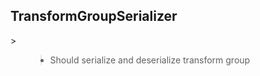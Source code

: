 <h2>TransformGroupSerializer</h2>
> <ul>
<blockquote><li>Should serialize and deserialize transform group</li>
</blockquote><blockquote></ul></blockquote>
